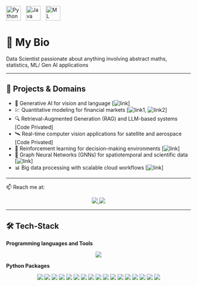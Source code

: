 <p>
  <img src="https://user-images.githubusercontent.com/74038190/212257472-08e52665-c503-4bd9-aa20-f5a4dae769b5.gif" alt="Python" width="40" height="40" style="margin-right:10px;"/>
  <img src="https://user-images.githubusercontent.com/74038190/212257454-16e3712e-945a-4ca2-b238-408ad0bf87e6.gif" alt="Java" width="40" height="40" style="margin-right:10px;"/>
  <img src="https://media3.giphy.com/media/v1.Y2lkPTc5MGI3NjExdnVzaHFndTlpdGx3Y3YydzYwM2p1Njk0bWFoaGs0aW1jZ2Z6ZG9jNSZlcD12MV9pbnRlcm5hbF9naWZfYnlfaWQmY3Q9cw/fe6NAMLeTWZq3v9Nmg/giphy.gif" alt="ML" height="40"/>
</p>

# 💼 My Bio
Data Scientist passionate about anything involving abstract maths, statistics, ML/ Gen AI applications


---

## 🔭 Projects & Domains

- 🧠 Generative AI for vision and language [![link](https://github.com/Aditi-balaji-13/distilgpt2_chatbot)] 
- 💹 Quantitative modeling for financial markets  [![link1,](https://github.com/Aditi-balaji-13/Financial_market_Analysis) ![link2](https://github.com/Aditi-balaji-13/Optiver_closing_price_prediction)]
- 🔍 Retrieval-Augmented Generation (RAG) and LLM-based systems [Code Privated] 
- 🛰️ Real-time computer vision applications for satellite and aerospace [Code Privated]
- 🔁 Reinforcement learning for decision-making environments [![link](https://github.com/Aditi-balaji-13/Reinforcement_learning)] 
- 🧠 Graph Neural Networks (GNNs) for spatiotemporal and scientific data [![link](https://github.com/Aditi-balaji-13/GNN_based_grain_growth)]  
- 📊 Big data processing with scalable cloud workflows  [![link](https://github.com/Aditi-balaji-13/Big_data)]

---


📫 Reach me at:
<br>

<div align="center">
  <a href="aditibalaji13@gmail.com">
    <img src="https://img.shields.io/badge/Gmail-333333?style=for-the-badge&logo=gmail&logoColor=red" />
  </a>
  <a href="https://linkedin.com/in/aditibalaji" target="_blank">
    <img src="https://img.shields.io/badge/LinkedIn-0077B5?style=for-the-badge&logo=linkedin&logoColor=white" target="_blank" />
  </a>
</div>

<hr>


## 🛠️ Tech-Stack

**Programming languages and Tools**
<p align="center">
  <img src="https://skillicons.dev/icons?i=python,mysql,java,aws,c,html,git,linux,r,matlab,latex,visualstudio,octave,vscode" />
</p>

**Python Packages**
<p align="center">
  <img src="https://img.shields.io/badge/HuggingFace-%23FFD21F.svg?logo=huggingface&logoColor=black" />
  <img src="https://img.shields.io/badge/LlamaIndex-%23323330.svg?logo=python&logoColor=white" />
  <img src="https://img.shields.io/badge/TensorFlow-%23FF6F00.svg?logo=tensorflow&logoColor=white" />
  <img src="https://img.shields.io/badge/PyTorch-%23EE4C2C.svg?logo=pytorch&logoColor=white" />
  <img src="https://img.shields.io/badge/OpenCV-%23004894.svg?logo=opencv&logoColor=white" />
  <img src="https://img.shields.io/badge/Boosting-%2300BFFF.svg?logo=scikitlearn&logoColor=white" />
  <img src="https://img.shields.io/badge/PySpark-%23E25A1C.svg?logo=apachespark&logoColor=white" />
  <img src="https://img.shields.io/badge/Scikit--learn-%23F7931E.svg?logo=scikit-learn&logoColor=white" />
  <img src="https://img.shields.io/badge/NumPy-%230132A5.svg?logo=numpy&logoColor=white" />
  <img src="https://img.shields.io/badge/Pandas-%23150458.svg?logo=pandas&logoColor=white" />
  <img src="https://img.shields.io/badge/Matplotlib-%230079C1.svg?logo=python&logoColor=white" />
  <img src="https://img.shields.io/badge/Plotly-%23000000.svg?logo=plotly&logoColor=white" />
  <img src="https://img.shields.io/badge/Seaborn-%2301687C.svg?logo=python&logoColor=white" />
  <img src="https://img.shields.io/badge/PIL-%23ffffff.svg?logo=python&logoColor=black" />
  <img src="https://img.shields.io/badge/Ollama-%23000000.svg?logo=openai&logoColor=white" />
  <img src="https://img.shields.io/badge/LangChain-%2300B386.svg?logo=python&logoColor=white" />
  <img src="https://img.shields.io/badge/SciPy-%230C55A5.svg?logo=scipy&logoColor=white" />
</p>

<!--
**Aditi-balaji-13/Aditi-balaji-13** is a ✨ _special_ ✨ repository because its `README.md` (this file) appears on your GitHub profile.

Here are some ideas to get you started:

- 🔭 I’m currently working on ...
- 🌱 I’m currently learning ...
- 👯 I’m looking to collaborate on ...
- 🤔 I’m looking for help with ...
- 💬 Ask me about ...
- 📫 How to reach me: ...
- 😄 Pronouns: ...
- ⚡ Fun fact: ...
-->
